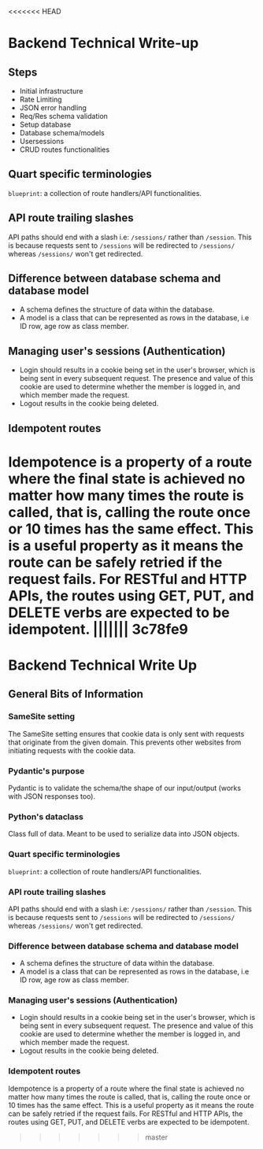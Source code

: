 <<<<<<< HEAD
# Backend Technical Write-up

## Steps

- Initial infrastructure
- Rate Limiting
- JSON error handling
- Req/Res schema validation
- Setup database
- Database schema/models
- Usersessions
- CRUD routes functionalities

## Quart specific terminologies

`blueprint`: a collection of route handlers/API functionalities.

## API route trailing slashes

API paths should end with a slash i.e: `/sessions/` rather than `/session`.
This is because requests sent to `/sessions` will be redirected to `/sessions/` whereas `/sessions/` won't get redirected.

## Difference between database schema and database model

- A schema defines the structure of data within the database.
- A model is a class that can be represented as rows in the database, i.e ID row, age row as class member.

## Managing user's sessions (Authentication)

- Login should results in a cookie being set in the user's browser, which is being sent in every subsequent request.
  The presence and value of this cookie are used to determine whether the member is logged in, and which member made the request.
- Logout results in the cookie being deleted.

## Idempotent routes

Idempotence is a property of a route where the final state is achieved no matter how many times the route is called, that is, calling the route once or 10 times has the same effect. This is a useful property as it means the route can be safely retried if the request fails. For RESTful and HTTP APIs, the routes using GET, PUT, and DELETE verbs are expected to be idempotent.
||||||| 3c78fe9
=======
# Backend Technical Write Up

## General Bits of Information

### SameSite setting

The SameSite setting ensures that cookie data is only sent with requests that originate from the given domain. This prevents other websites from initiating requests with the cookie data.

### Pydantic's purpose

Pydantic is to validate the schema/the shape of our input/output (works with JSON responses too).

### Python's dataclass

Class full of data. Meant to be used to serialize data into JSON objects.

### Quart specific terminologies

`blueprint`: a collection of route handlers/API functionalities.

### API route trailing slashes

API paths should end with a slash i.e: `/sessions/` rather than `/session`.
This is because requests sent to `/sessions` will be redirected to `/sessions/` whereas `/sessions/` won't get redirected.

### Difference between database schema and database model

- A schema defines the structure of data within the database.
- A model is a class that can be represented as rows in the database, i.e ID row, age row as class member.

### Managing user's sessions (Authentication)

- Login should results in a cookie being set in the user's browser, which is being sent in every subsequent request.
  The presence and value of this cookie are used to determine whether the member is logged in, and which member made the request.
- Logout results in the cookie being deleted.

### Idempotent routes

Idempotence is a property of a route where the final state is achieved no matter how many times the route is called, that is, calling the route once or 10 times has the same effect. This is a useful property as it means the route can be safely retried if the request fails. For RESTful and HTTP APIs, the routes using GET, PUT, and DELETE verbs are expected to be idempotent.
>>>>>>> master
